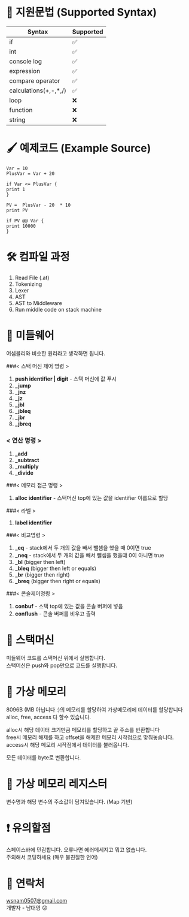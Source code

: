 # 📌 지원문법 (Supported Syntax)
  
Syntax | Supported
  --------- | ---------
  if | ✅
  int | ✅
 console log | ✅ 
expression| ✅
compare operator | ✅
calculations(+,-,*,/) | ✅
loop | ❌
function | ❌
string | ❌

# 🖌 예제코드 (Example Source)
~~~
Var = 10  
PlusVar = Var + 20

if Var <= PlusVar {  
print 1  
}

PV =  PlusVar - 20  * 10  
print PV  

if PV @@ Var {  
print 10000  
}
~~~
# 🛠 컴파일 과정
1. Read File (.at)
2. Tokenizing
3. Lexer
4. AST
5. AST to Middleware
6. Run middle code on stack machine
# 🎫 미들웨어
어셈블리와 비슷한 원리라고 생각하면 됩니다.

###< 스택 머신 제어 명령 >
1. **push identifier | digit** - 스택 머신에 값 푸시
2. **_jump <label>**
3. **_jnz <label>**
4. **_jz <label>**
5. **_jbl <label>**
6. **_jbleq <label>**
7. **_jbr <label>**
8. **_jbreq <label>**

### < 연산 명령 >
1. **_add**  
2. **_subtract**
3. **_multiply**
4. **_divide**

###< 메모리 접근 명령 >
1. **alloc identifier** - 스택머신 top에 있는 값을 identifier 이름으로 할당

###< 라벨 >
1. **label identifier**

###< 비교명령 >
1. **_eq** - stack에서 두 개의 값을 빼서 뺄셈을 했을 때 0이면 true
2. **_neq** - stack에서 두 개의 값을 빼서 뺄셈을 했을떄 0이 아니면 true
3. **_bl** (bigger then left)
4. **_bleq** (bigger then left or equals)
5. **_br** (bigger then right)
6. **_breq** (bigger then right or equals)

###< 콘솔제어명령 >
1. **conbuf** - 스택 top에 있는 값을 콘솔 버퍼에 넣음
2. **conflush** - 콘솔 버퍼를 비우고 출력

# 🎲 스택머신
미들웨어 코드를 스택머신 위에서 실행합니다.  
스택머신은 push와 pop만으로 코드를 실행합니다.

# 🧩 가상 메모리
8096B (MB 아닙니다 :)의 메모리를 할당하여 가상메모리에 데이터를 할당합니다  
alloc, free, access 다 할수 있습니다.

alloc시 해당 데이터 크기만큼 메모리를 할당하고 끝 주소를 반환합니다  
free시 메모리 해제를 하고 offset을 해제한 메모리 시작점으로 맞춰놓습니다.  
access시 해당 메모리 시작점에서 데이터를 불러옵니다.

모든 데이터를 byte로 변환합니다.

# 🚎 가상 메모리 레지스터
변수명과 해당 변수의 주소값이 담겨있습니다. (Map 기반)

# ❗️ 유의할점
스페이스바에 민감합니다. 오류나면 에러메세지고 뭐고 없습니다.  
주의해서 코딩하세요 (매우 불친절한 언어)  

# 💬 연락처
wsnam0507@gmail.com  
개발자 - 남대영 😡
